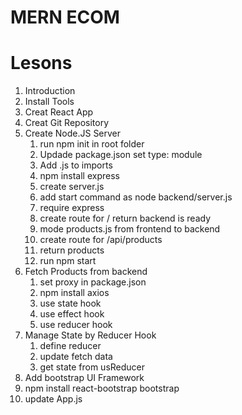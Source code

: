 # MERN ECOM

# Lesons

1. Introduction
2. Install Tools
3. Creat React App
4. Creat Git Repository
5. Create Node.JS Server
   1. run npm init in root folder
   2. Updade package.json set type: module
   3. Add .js to imports
   4. npm install express
   5. create server.js
   6. add start command as node backend/server.js
   7. require express
   8. create route for / return backend is ready
   9. mode products.js from frontend to backend
   10. create route for /api/products
   11. return products
   12. run npm start
6. Fetch Products from backend
   1. set proxy in package.json
   2. npm install axios
   3. use state hook
   4. use effect hook
   5. use reducer hook
7. Manage State by Reducer Hook
   1. define reducer
   2. update fetch data
   3. get state from usReducer
8. Add bootstrap UI Framework
9. npm install react-bootstrap bootstrap
10. update App.js
